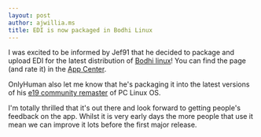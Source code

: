 ```yaml
---
layout: post
author: ajwillia.ms
title: EDI is now packaged in Bodhi Linux
---
```


I was excited to be informed by Jef91 that he decided to package and upload EDI for the latest distribution of [Bodhi linux](http://www.bodhilinux.com)! You can find the page (and rate it) in the [App Center](http://www.bodhilinux.com/a/edi/).

OnlyHuman also let me know that he's packaging it into the latest versions of his [e19 community remaster](http://www.pclinuxos.com/forum/index.php/topic,131132.0.html) of PC Linux OS.

I'm totally thrilled that it's out there and look forward to getting people's feedback on the app.
Whilst it is very early days the more people that use it mean we can improve it lots before the first major release.

